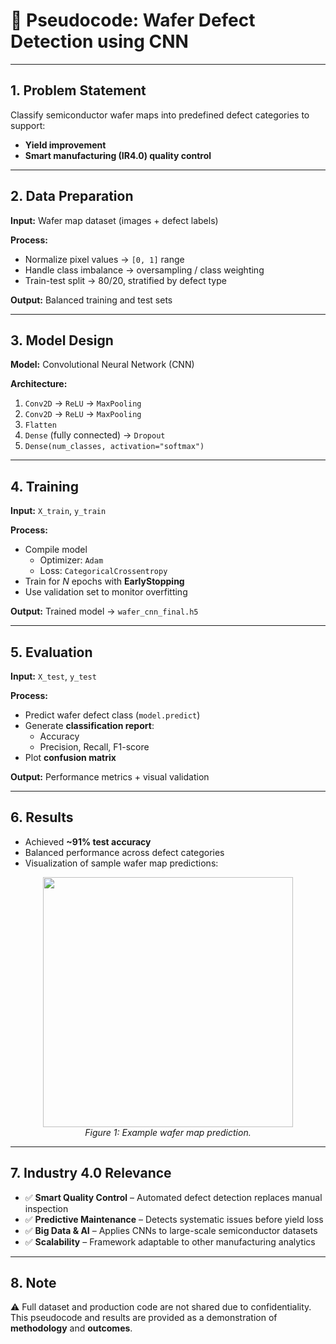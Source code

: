 # 📘 Pseudocode: Wafer Defect Detection using CNN

---

## 1. Problem Statement
Classify semiconductor wafer maps into predefined defect categories to support:  
- **Yield improvement**  
- **Smart manufacturing (IR4.0) quality control**

---

## 2. Data Preparation
**Input:** Wafer map dataset (images + defect labels)  

**Process:**
- Normalize pixel values → `[0, 1]` range  
- Handle class imbalance → oversampling / class weighting  
- Train-test split → 80/20, stratified by defect type  

**Output:** Balanced training and test sets

---

## 3. Model Design
**Model:** Convolutional Neural Network (CNN)  

**Architecture:**
1. `Conv2D` → `ReLU` → `MaxPooling`  
2. `Conv2D` → `ReLU` → `MaxPooling`  
3. `Flatten`  
4. `Dense` (fully connected) → `Dropout`  
5. `Dense(num_classes, activation="softmax")`  

---

## 4. Training
**Input:** `X_train`, `y_train`  

**Process:**
- Compile model  
  - Optimizer: `Adam`  
  - Loss: `CategoricalCrossentropy`  
- Train for *N* epochs with **EarlyStopping**  
- Use validation set to monitor overfitting  

**Output:** Trained model → `wafer_cnn_final.h5`

---

## 5. Evaluation
**Input:** `X_test`, `y_test`  

**Process:**
- Predict wafer defect class (`model.predict`)  
- Generate **classification report**:  
  - Accuracy  
  - Precision, Recall, F1-score  
- Plot **confusion matrix**  

**Output:** Performance metrics + visual validation

---

## 6. Results
- Achieved **~91% test accuracy**  
- Balanced performance across defect categories  
- Visualization of sample wafer map predictions:  

<p align="center">
  <img src="results/wafermap_example.png" width="400"/>
  <br>
  <em>Figure 1: Example wafer map prediction.</em>
</p>

---

## 7. Industry 4.0 Relevance
- ✅ **Smart Quality Control** – Automated defect detection replaces manual inspection  
- ✅ **Predictive Maintenance** – Detects systematic issues before yield loss  
- ✅ **Big Data & AI** – Applies CNNs to large-scale semiconductor datasets  
- ✅ **Scalability** – Framework adaptable to other manufacturing analytics  

---

## 8. Note
⚠️ Full dataset and production code are not shared due to confidentiality.  
This pseudocode and results are provided as a demonstration of **methodology** and **outcomes**.
